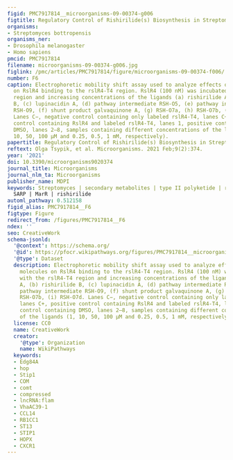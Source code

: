 ```yaml
---
figid: PMC7917814__microorganisms-09-00374-g006
figtitle: Regulatory Control of Rishirilide(s) Biosynthesis in Streptomyces bottropensis
organisms:
- Streptomyces bottropensis
organisms_ner:
- Drosophila melanogaster
- Homo sapiens
pmcid: PMC7917814
filename: microorganisms-09-00374-g006.jpg
figlink: /pmc/articles/PMC7917814/figure/microorganisms-09-00374-f006/
number: F6
caption: Electrophoretic mobility shift assay used to analyze effects of ligand molecules
  on RslR4 binding to the rslR4-T4 region. RslR4 (100 nM) was incubated with the rslR4-T4
  region and increasing concentrations of the ligands (a) rishirilide A, (b) rishirilide
  B, (c) lupinacidin A, (d) pathway intermediate RSH-O5, (e) pathway intermediate
  RSH-O9, (f) shunt product galvaquinone A, (g) RSH-O7a, (h) RSH-O7b, (i) RSH-O7d.
  Lanes C−, negative control containing only labeled rslR4-T4, lanes C+, positive
  control containing RslR4 and labeled rslR4-T4, lanes 1, positive control containing
  DMSO, lanes 2–8, samples containing different concentrations of the ligands (1,
  10, 50, 100 µM and 0.25, 0.5, 1 mM, respectively).
papertitle: Regulatory Control of Rishirilide(s) Biosynthesis in Streptomyces bottropensis.
reftext: Olga Tsypik, et al. Microorganisms. 2021 Feb;9(2):374.
year: '2021'
doi: 10.3390/microorganisms9020374
journal_title: Microorganisms
journal_nlm_ta: Microorganisms
publisher_name: MDPI
keywords: Streptomyces | secondary metabolites | type II polyketide | regulation |
  SARP | MarR | rishirilide
automl_pathway: 0.512158
figid_alias: PMC7917814__F6
figtype: Figure
redirect_from: /figures/PMC7917814__F6
ndex: ''
seo: CreativeWork
schema-jsonld:
  '@context': https://schema.org/
  '@id': https://pfocr.wikipathways.org/figures/PMC7917814__microorganisms-09-00374-g006.html
  '@type': Dataset
  description: Electrophoretic mobility shift assay used to analyze effects of ligand
    molecules on RslR4 binding to the rslR4-T4 region. RslR4 (100 nM) was incubated
    with the rslR4-T4 region and increasing concentrations of the ligands (a) rishirilide
    A, (b) rishirilide B, (c) lupinacidin A, (d) pathway intermediate RSH-O5, (e)
    pathway intermediate RSH-O9, (f) shunt product galvaquinone A, (g) RSH-O7a, (h)
    RSH-O7b, (i) RSH-O7d. Lanes C−, negative control containing only labeled rslR4-T4,
    lanes C+, positive control containing RslR4 and labeled rslR4-T4, lanes 1, positive
    control containing DMSO, lanes 2–8, samples containing different concentrations
    of the ligands (1, 10, 50, 100 µM and 0.25, 0.5, 1 mM, respectively).
  license: CC0
  name: CreativeWork
  creator:
    '@type': Organization
    name: WikiPathways
  keywords:
  - Edg84A
  - hop
  - Stip1
  - COM
  - comt
  - compressed
  - lncRNA:flam
  - VhaAC39-1
  - CCL14
  - RB1CC1
  - ST13
  - STIP1
  - HOPX
  - CXCR1
---
```

